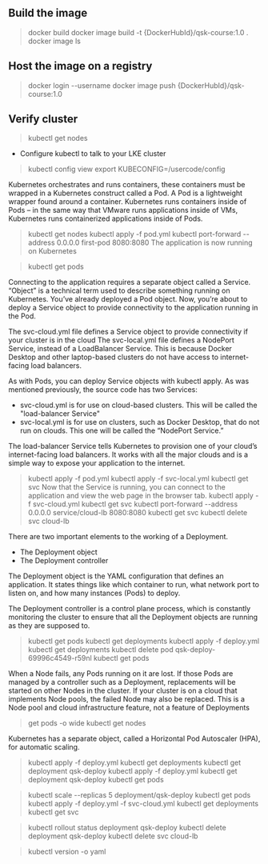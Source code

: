 ## Build the image 
> docker build
> docker image build -t {DockerHubId}/qsk-course:1.0 .
> docker image ls

## Host the image on a registry
> docker login --username <DockerHubId>
> docker image push {DockerHubId}/qsk-course:1.0

## Verify cluster
> kubectl get nodes
- Configure kubectl to talk to your LKE cluster
>kubectl config view
>export KUBECONFIG=/usercode/config

Kubernetes orchestrates and runs containers, these containers must be wrapped in a Kubernetes construct called a Pod. A Pod is a lightweight wrapper found around a container. Kubernetes runs containers inside of Pods – in the same way that VMware runs applications inside of VMs, Kubernetes runs containerized applications inside of Pods. 
>kubectl get nodes
>kubectl apply -f pod.yml
>kubectl port-forward --address 0.0.0.0 first-pod 8080:8080
The application is now running on Kubernetes

>kubectl get pods

Connecting to the application requires a separate object called a Service.
“Object” is a technical term used to describe something running on Kubernetes. You’ve already deployed a Pod object. Now, you’re about to deploy a Service object to provide connectivity to the application running in the Pod.

The svc-cloud.yml file defines a Service object to provide connectivity if your cluster is in the cloud 
The svc-local.yml file defines a NodePort Service, instead of a LoadBalancer Service. This is because Docker Desktop and other laptop-based clusters do not have access to internet-facing load balancers.

As with Pods, you can deploy Service objects with kubectl apply.
As was mentioned previously, the source code has two Services:
- svc-cloud.yml is for use on cloud-based clusters. This will be called the "load-balancer Service"
- svc-local.yml is for use on clusters, such as Docker Desktop, that do not run on clouds. This one will be called the “NodePort Service.”

The load-balancer Service tells Kubernetes to provision one of your cloud’s internet-facing load balancers. It works with all the major clouds and is a simple way to expose your application to the internet.
>kubectl apply -f pod.yml
>kubectl apply -f svc-local.yml
>kubectl get svc
Now that the Service is running, you can connect to the application and view the web page in the browser tab.
>kubectl apply -f svc-cloud.yml
>kubectl get svc
>kubectl port-forward --address 0.0.0.0 service/cloud-lb 8080:8080
>kubectl get svc
>kubectl delete svc cloud-lb


There are two important elements to the working of a Deployment.
- The Deployment object
- The Deployment controller

The Deployment object is the YAML configuration that defines an application. It states things like which container to run, what network port to listen on, and how many instances (Pods) to deploy.

The Deployment controller is a control plane process, which is constantly monitoring the cluster to ensure that all the Deployment objects are running as they are supposed to.
>kubectl get pods
>kubectl get deployments
>kubectl apply -f deploy.yml
>kubectl get deployments
>kubectl delete pod qsk-deploy-69996c4549-r59nl
>kubectl get pods

When a Node fails, any Pods running on it are lost. If those Pods are managed by a controller such as a Deployment, replacements will be started on other Nodes in the cluster.
If your cluster is on a cloud that implements Node pools, the failed Node may also be replaced. This is a Node pool and cloud infrastructure feature, not a feature of Deployments

>get pods -o wide
>kubectl get nodes

Kubernetes has a separate object, called a Horizontal Pod Autoscaler (HPA), for automatic scaling.

>kubectl apply -f deploy.yml
>kubectl get deployments
>kubectl get deployment qsk-deploy
>kubectl apply -f deploy.yml
>kubectl get deployment qsk-deploy
>kubectl get pods

>kubectl scale --replicas 5 deployment/qsk-deploy
>kubectl get pods
>kubectl apply -f deploy.yml -f svc-cloud.yml
>kubectl get deployments
>kubectl get svc

>kubectl rollout status deployment qsk-deploy
>kubectl delete deployment qsk-deploy
>kubectl delete svc cloud-lb


>kubectl version -o yaml





